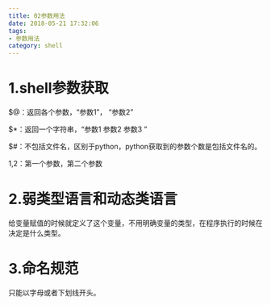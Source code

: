 ```yaml
---
title: 02参数用法
date: 2018-05-21 17:32:06
tags:
- 参数用法
category: shell
---
```

# 1.shell参数获取
$@：返回各个参数，“参数1”， “参数2” 

$*：返回一个字符串，“参数1 参数2 参数3 ”

$#：不包括文件名，区别于python，python获取到的参数个数是包括文件名的。

$1,$2：第一个参数，第二个参数

# 2.弱类型语言和动态类语言
给变量赋值的时候就定义了这个变量，不用明确变量的类型，在程序执行的时候在决定是什么类型。

# 3.命名规范
只能以字母或者下划线开头。